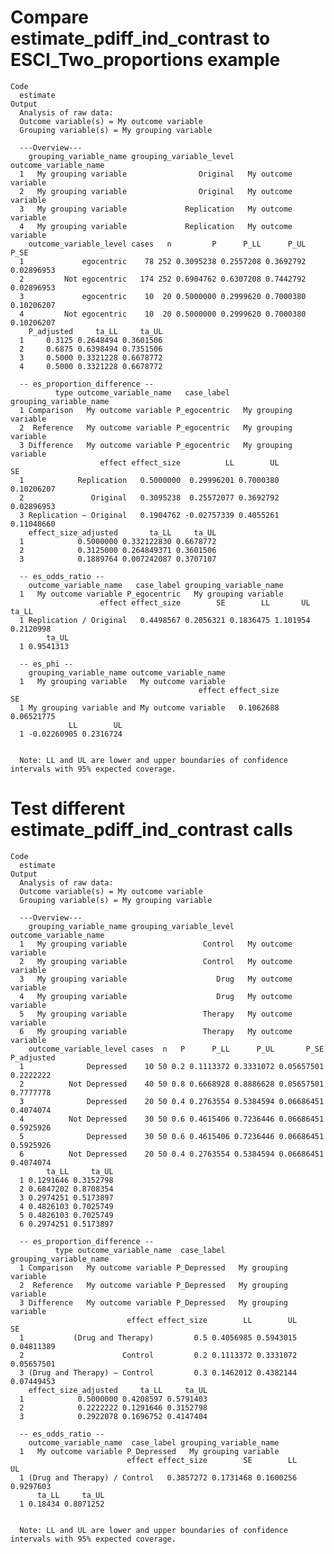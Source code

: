 # Compare estimate_pdiff_ind_contrast to ESCI_Two_proportions example

    Code
      estimate
    Output
      Analysis of raw data:
      Outcome variable(s) = My outcome variable
      Grouping variable(s) = My grouping variable
      
      ---Overview---
        grouping_variable_name grouping_variable_level outcome_variable_name
      1   My grouping variable                Original   My outcome variable
      2   My grouping variable                Original   My outcome variable
      3   My grouping variable             Replication   My outcome variable
      4   My grouping variable             Replication   My outcome variable
        outcome_variable_level cases   n         P      P_LL      P_UL       P_SE
      1             egocentric    78 252 0.3095238 0.2557208 0.3692792 0.02896953
      2         Not egocentric   174 252 0.6904762 0.6307208 0.7442792 0.02896953
      3             egocentric    10  20 0.5000000 0.2999620 0.7000380 0.10206207
      4         Not egocentric    10  20 0.5000000 0.2999620 0.7000380 0.10206207
        P_adjusted     ta_LL     ta_UL
      1     0.3125 0.2648494 0.3601506
      2     0.6875 0.6398494 0.7351506
      3     0.5000 0.3321228 0.6678772
      4     0.5000 0.3321228 0.6678772
      
      -- es_proportion_difference --
              type outcome_variable_name   case_label grouping_variable_name
      1 Comparison   My outcome variable P_egocentric   My grouping variable
      2  Reference   My outcome variable P_egocentric   My grouping variable
      3 Difference   My outcome variable P_egocentric   My grouping variable
                        effect effect_size          LL        UL         SE
      1            Replication   0.5000000  0.29996201 0.7000380 0.10206207
      2               Original   0.3095238  0.25572077 0.3692792 0.02896953
      3 Replication ‒ Original   0.1904762 -0.02757339 0.4055261 0.11048660
        effect_size_adjusted       ta_LL     ta_UL
      1            0.5000000 0.332122830 0.6678772
      2            0.3125000 0.264849371 0.3601506
      3            0.1889764 0.007242087 0.3707107
      
      -- es_odds_ratio --
        outcome_variable_name   case_label grouping_variable_name
      1   My outcome variable P_egocentric   My grouping variable
                        effect effect_size        SE        LL       UL     ta_LL
      1 Replication / Original   0.4498567 0.2056321 0.1836475 1.101954 0.2120998
            ta_UL
      1 0.9541313
      
      -- es_phi --
        grouping_variable_name outcome_variable_name
      1   My grouping variable   My outcome variable
                                              effect effect_size         SE
      1 My grouping variable and My outcome variable   0.1062688 0.06521775
                 LL        UL
      1 -0.02260905 0.2316724
      
      
      Note: LL and UL are lower and upper boundaries of confidence intervals with 95% expected coverage.

# Test different estimate_pdiff_ind_contrast calls

    Code
      estimate
    Output
      Analysis of raw data:
      Outcome variable(s) = My outcome variable
      Grouping variable(s) = My grouping variable
      
      ---Overview---
        grouping_variable_name grouping_variable_level outcome_variable_name
      1   My grouping variable                 Control   My outcome variable
      2   My grouping variable                 Control   My outcome variable
      3   My grouping variable                    Drug   My outcome variable
      4   My grouping variable                    Drug   My outcome variable
      5   My grouping variable                 Therapy   My outcome variable
      6   My grouping variable                 Therapy   My outcome variable
        outcome_variable_level cases  n   P      P_LL      P_UL       P_SE P_adjusted
      1              Depressed    10 50 0.2 0.1113372 0.3331072 0.05657501  0.2222222
      2          Not Depressed    40 50 0.8 0.6668928 0.8886628 0.05657501  0.7777778
      3              Depressed    20 50 0.4 0.2763554 0.5384594 0.06686451  0.4074074
      4          Not Depressed    30 50 0.6 0.4615406 0.7236446 0.06686451  0.5925926
      5              Depressed    30 50 0.6 0.4615406 0.7236446 0.06686451  0.5925926
      6          Not Depressed    20 50 0.4 0.2763554 0.5384594 0.06686451  0.4074074
            ta_LL     ta_UL
      1 0.1291646 0.3152798
      2 0.6847202 0.8708354
      3 0.2974251 0.5173897
      4 0.4826103 0.7025749
      5 0.4826103 0.7025749
      6 0.2974251 0.5173897
      
      -- es_proportion_difference --
              type outcome_variable_name  case_label grouping_variable_name
      1 Comparison   My outcome variable P_Depressed   My grouping variable
      2  Reference   My outcome variable P_Depressed   My grouping variable
      3 Difference   My outcome variable P_Depressed   My grouping variable
                              effect effect_size        LL        UL         SE
      1           (Drug and Therapy)         0.5 0.4056985 0.5943015 0.04811389
      2                      Control         0.2 0.1113372 0.3331072 0.05657501
      3 (Drug and Therapy) ‒ Control         0.3 0.1462012 0.4382144 0.07449453
        effect_size_adjusted     ta_LL     ta_UL
      1            0.5000000 0.4208597 0.5791403
      2            0.2222222 0.1291646 0.3152798
      3            0.2922078 0.1696752 0.4147404
      
      -- es_odds_ratio --
        outcome_variable_name  case_label grouping_variable_name
      1   My outcome variable P_Depressed   My grouping variable
                              effect effect_size        SE        LL        UL
      1 (Drug and Therapy) / Control   0.3857272 0.1731468 0.1600256 0.9297603
          ta_LL     ta_UL
      1 0.18434 0.8071252
      
      
      Note: LL and UL are lower and upper boundaries of confidence intervals with 95% expected coverage.

